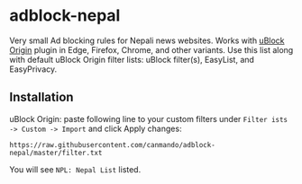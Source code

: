 # adblock-nepal
Very small Ad blocking rules for Nepali news websites.
Works with [uBlock Origin](https://github.com/gorhill/uBlock) plugin in Edge, Firefox, Chrome, and other variants.
Use this list along with default uBlock Origin filter lists: uBlock filter(s), EasyList, and EasyPrivacy.


## Installation

uBlock Origin: paste following line to your custom filters under `Filter ists -> Custom -> Import` and click Apply changes:
```
https://raw.githubusercontent.com/canmando/adblock-nepal/master/filter.txt
```
You will see `NPL: Nepal List` listed.